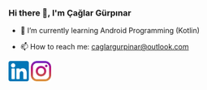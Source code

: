 ### Hi there 👋, I'm Çağlar Gürpınar

<!--
**caglargurpinar/caglargurpinar** is a ✨ _special_ ✨ repository because its `README.md` (this file) appears on your GitHub profile.

Here are some ideas to get you started:-->

- 🌱 I’m currently learning Android Programming (Kotlin)

- 📫 How to reach me: caglargurpinar@outlook.com


[<img src='linkedin.png' alt='linkedin' height='40'>](https://www.linkedin.com/in/caglar-gurpinar/)  [<img src='instagram.png' alt='instagram' height='40'>](https://www.instagram.com/gurpinarcaglar/)
